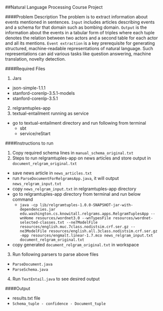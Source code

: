 ##Natural Language Processing Course Project

####Problem Description
The problem is to extract information about events mentioned in sentences. `Input` includes articles describing events and a schema for that domain such as bombing domain. `Output` is the information about the events in a tabular form of triples where each tuple denotes the relation between two actors and a second table for each actor and all its mentions. `Event extraction` is a key prerequisite for generating structured, machine-readable representations of natural language. Such representations can aid various tasks like question answering, machine translation, novelty detection.

####Required Files
1. Jars
  - json-simple-1.1.1
  - stanford-corenlp-3.5.1-models
  - stanford-corenlp-3.5.1
2. relgramtuples-app
3. textual-entailment running as service
  - go to textual-entailment directory and run following from terminal
    - sbt
    - service/reStart


####Instructions to run
1. Copy required schema lines in `manual_schema_original.txt`
2. Steps to run relgramtuples-app on news articles and store output in `document_relgram_original.txt`
  - save news article in `news_articles.txt`
  - run `ParseDocumentForRelgramsApp.java`, it will output `news_relgram_input.txt`
  - copy `news_relgram_input.txt` in relgramtuples-app directory
  - go to relgramtuples-app directory from terminal and run below command
    - `java -cp lib/relgramtuples-1.0.0-SNAPSHOT-jar-with-dependencies.jar edu.washington.cs.knowitall.relgrams.apps.RelgramTuplesApp --wnHome resources/wordnet3.0 --wnTypesFile resources/wordnet-selected-classes.txt --ne7ModelFile resources/english.muc.7class.nodistsim.crf.ser.gz --ne3ModelFile resources/english.all.3class.nodistsim.crf.ser.gz -mpp resources/engmalt.linear-1.7.mco news_relgram_input.txt document_relgram_original.txt`
  - copy generated `document_relgram_original.txt` in workspace
3. Run following parsers to parse above files
  - `ParseDocument.java`
  - `ParseSchema.java`
4. Run `TextEntail.java` to see desired output

####Output
- results.txt file
- `Schema_tuple - confidence - Document_tuple`

